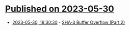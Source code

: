 # [Published on 2023-05-30](index.md)

* [2023-05-30, 18:30:30](https://lobste.rs/s/dbpazj/sha_3_buffer_overflow_part_2) - [SHA-3 Buffer Overflow (Part 2)](https://mouha.be/sha-3-buffer-overflow-part-2/)
